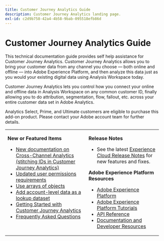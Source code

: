 ```yaml
---
title: Customer Journey Analytics Guide
description: Customer Journey Analytics landing page.
exl-id: c2d9b758-42a4-4b58-9bab-095518efb86d
---
```

# Customer Journey Analytics Guide

This technical documentation guide provides self help assistance for Customer Journey Analytics. Customer Journey Analytics allows you to bring your customer data from any channel you choose — both online and offline — into Adobe Experience Platform, and then analyze this data just as you would your existing digital data using Analysis Workspace today. 

Customer Journey Analytics lets you control how you connect your online and offline data in Analysis Workspace on any common customer ID, finally allowing you to do attribution, segmentation, flow, fallout, etc. across your entire customer data set in Adobe Analytics.

Analytics Select, Prime, and Ultimate customers are eligible to purchase this add-on product. Please contact your Adobe account team for further details. 

<table frame="none"> 
 <tbody> 
  <tr> 
   <td colname="col1" colsep="0" rowsep="0" valign="top"> <p class="head"> <b>New or Featured Items</b> </p> <p> 
     <ul>
      <li><a href="https://experienceleague.adobe.com/docs/analytics-platform/using/cja-connections/cca/overview.html?lang=en#cja-connections"> New documentation on Cross-Channel Analytics (stitching IDs in Customer Journey Analytics) </a> </li>
      <li><a href="https://experienceleague.adobe.com/docs/analytics-platform/using/cja-overview/cja-overview.html?lang=en#admin-access-permissions"> Updated user permissions requirements </a> </li>
      <li><a href="https://experienceleague.adobe.com/docs/analytics-platform/using/cja-usecases/object-arrays.html?lang=en#cja-usecases"> Use arrays of objects </a> </li>
      <li><a href="https://docs.adobe.com/content/help/en/analytics-platform/using/cja-usecases/b2b.html"> Add account-level data as a lookup dataset </a> </li>
      <li><a href="https://docs.adobe.com/content/help/en/analytics-platform/using/cja-overview/cja-getting-started.html"> Getting Started with Customer Journey Analytics </a> </li> 
      <li><a href="https://docs.adobe.com/content/help/en/analytics-platform/using/cja-overview/cja-faq.html"> Frequently Asked Questions</a> </li> 
   <td colname="col2" valign="top"> <p class="head"><b>Release Notes</b> </p> 
    <ul> 
     <li>See the latest <a href="https://docs.adobe.com/content/help/en/release-notes/experience-cloud/current.html" format="https" scope="external"> Experience Cloud Release Notes</a> for new features and fixes. </li> 
    </ul> <p class="head"> <b>Adobe Experience Platform Resources</b> </p> 
    <ul> 
     <li><a href="https://www.adobe.com/experience-platform.html" format="http" scope="external"> Adobe Experience Platform</a> </li> 
     <li> <a href="https://www.adobe.io/apis/experienceplatform/home/tutorials.html" format="https" scope="external"> Adobe Experience Platform Tutorials</a> </li> 
     <li><a href="https://www.adobe.io/apis/experienceplatform/home/api-reference.html" format="https" scope="external"> API Reference</a> </li> 
     <li><a href="https://www.adobe.com/experience-platform/documentation-and-developer-resources.html" format="https" scope="external"> Documentation and Developer Resources</a> </li> 
    </ul> </td> 
  </tr> 
 </tbody> 
</table>
